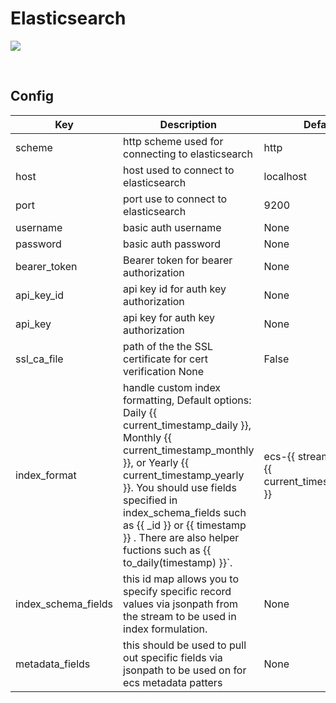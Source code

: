# Elasticsearch

![](https://upload.wikimedia.org/wikipedia/commons/thumb/f/f4/Elasticsearch_logo.svg/1280px-Elasticsearch_logo.svg.png)

<br/>

## Config

| Key | Description | Default | Required |
| --- | --- | --- | --- | 
| scheme | http scheme used for connecting to elasticsearch | http | True |
| host | host used to connect to elasticsearch | localhost | True |
| port | port use to connect to elasticsearch | 9200 | True |
| username | basic auth username | None | False |
| password | basic auth password | None | False |
| bearer_token | Bearer token for bearer authorization | None | False |
| api_key_id | api key id for auth key authorization | None | False |
| api_key | api key for auth key authorization | None | False |
| ssl_ca_file | path of the the SSL certificate for cert verification  None | False |
| index_format |  handle custom index formatting,  Default options: Daily {{ current_timestamp_daily }}, Monthly {{ current_timestamp_monthly }}, or Yearly {{ current_timestamp_yearly }}. You should use fields specified in index_schema_fields such as {{ _id }} or {{ timestamp }} . There are also helper fuctions such as {{ to_daily(timestamp) }}`. | ecs-{{ stream_name }}-{{ current_timestamp_daily }} | False |
| index_schema_fields | this id map allows you to specify specific record values via jsonpath from the stream to be used in index formulation. | None | False |
| metadata_fields | this should be used to pull out specific fields via jsonpath to be used on for ecs metadata patters| None | False |
